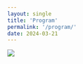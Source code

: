 ```yaml
---
layout: single
title: 'Program'
permalink: '/program/'
date: 2024-03-21
---
```


<map name="GraffleExport">
	<area shape=rect coords="730,69,946,129" href="/pvis2024/program/papers/#apr-26-fri-0900-1000visualization-technique-graph-and-time-series-visualization">
	<area shape=rect coords="730,129,946,189" href="/pvis2024/program/papers/#apr-26-fri-1000-1100aivis-and-visual-analytics-application">
	<area shape=rect coords="730,219,946,309" href="/pvis2024/program/keynote/#bongshin_lee">
	<area shape=rect coords="510,69,726,194" href="/pvis2024/program/papers/#apr-25-thu-0900-1105graph-and-network">
	<area shape=rect coords="510,219,726,279" href="/pvis2024/program/posters/#april-25th-thursday-1130-1230-posters--storytelling-2">
	<area shape=rect coords="510,339,726,464" href="/pvis2024/program/papers/#apr-25-thu-1330-1535representation-and-framework">
	<area shape=rect coords="510,489,726,609" href="/pvis2024/program/papers/#apr-25-thu-1600-1800application-and-interpretation">
	<area shape=rect coords="290,189,506,279" href="/pvis2024/program/posters/#april-24th-wednesday-1100-1230-fast-forward-posters--storytelling-1">
	<area shape=rect coords="290,339,506,464" href="/pvis2024/program/papers/#apr-24-wed-1330-1535ai-and-visual-analytics">
	<area shape=rect coords="290,489,506,604" href="/pvis2024/program/papers/#apr-24-wed-1600-1755scientific-and-geographic-visualization">
	<area shape=rect coords="290,609,506,669" href="/pvis2024/attend/events/#visit-to-kemco-april-24-wed">
	<area shape=rect coords="510,699,726,819" href="/pvis2024/attend/events/#banquet-april-25-thu">
	<area shape=rect coords="290,69,506,159" href="/pvis2024/program/keynote/#huamin_qu">
	<area shape=rect coords="70,369,286,459" href="/pvis2024/program/workshop/#1400-1530-workshop-session-i-ai4vis">
	<area shape=rect coords="70,489,286,579" href="/pvis2024/program/workshop/#1600-1730-workshop-session-ii-vis4ai">
	<area shape=rect coords="70,639,286,759" href="/pvis2024/attend/events/#welcome-reception-april-23-tue">
</map>
<img border=0 src="/pvis2024/assets/images/program/pvis2024.png" usemap="#GraffleExport">
